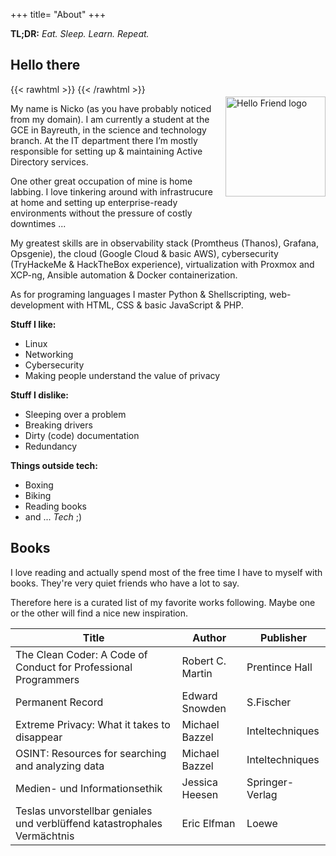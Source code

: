 +++
title= "About"
+++

**TL;DR:** _Eat. Sleep. Learn. Repeat._

## Hello there

{{< rawhtml >}}
    <img src="/favicon-full.png" alt="Hello Friend logo" style="float: right; height: 160px; margin: 20px 0px 20px 20px;">
{{< /rawhtml >}}

My name is Nicko (as you have probably noticed from my domain). I am currently a student at the GCE in Bayreuth, in the science and technology branch.
At the IT department there I’m mostly responsible for setting up & maintaining Active Directory services.

One other great occupation of mine is home labbing. I love tinkering around with infrastrucure at home and setting up enterprise-ready environments without the pressure of costly downtimes ...

My greatest skills are in observability stack (Promtheus (Thanos), Grafana, Opsgenie), the cloud (Google Cloud & basic AWS), cybersecurity (TryHackeMe & HackTheBox experience), virtualization with Proxmox and XCP-ng, Ansible automation & Docker containerization.

As for programing languages I master Python & Shellscripting, web-development with HTML, CSS & basic JavaScript & PHP.

**Stuff I like:**
- Linux
- Networking
- Cybersecurity
- Making people understand the value of privacy

**Stuff I dislike:**
- Sleeping over a problem
- Breaking drivers
- Dirty (code) documentation
- Redundancy

**Things outside tech:**
- Boxing
- Biking
- Reading books
- and ... _Tech_ ;)

## Books
I love reading and actually spend most of the free time I have to myself with books. They're very quiet friends who have a lot to say.

Therefore here is a curated list of my favorite works following. Maybe one or the other will find a nice new inspiration. 

Title									|	Author			|	Publisher
-- 									|	--			| --
The Clean Coder: A Code of Conduct for Professional Programmers 	|	Robert C. Martin	|	Prentince Hall
Permanent Record							|	Edward Snowden		|	S.Fischer
Extreme Privacy: What it takes to disappear				|	Michael Bazzel		|	Inteltechniques
OSINT: Resources for searching and analyzing data			|	Michael Bazzel		|	Inteltechniques
Medien- und Informationsethik						|	Jessica Heesen		|	Springer-Verlag
Teslas unvorstellbar geniales und verblüffend katastrophales Vermächtnis|	Eric Elfman		|	Loewe
